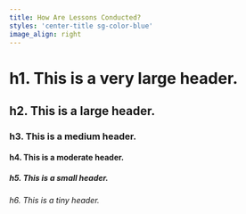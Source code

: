 ```yaml
---
title: How Are Lessons Conducted?
styles: 'center-title sg-color-blue'
image_align: right
---
```


# h1. This is a very large header.
## h2. This is a large header.
### h3. This is a medium header.
#### h4. This is a moderate header.
##### h5. This is a small header.
###### h6. This is a tiny header.